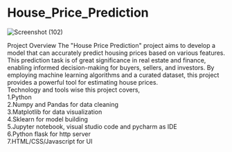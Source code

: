 # House_Price_Prediction
![Screenshot (102)](https://github.com/user-attachments/assets/5c342509-375a-4dc2-a5ad-3b1a9179f33b)

Project Overview
The "House Price Prediction" project aims to develop a model that can accurately predict housing prices based on various features. This prediction task is of great significance in real estate and finance, enabling informed decision-making for buyers, sellers, and investors. By employing machine learning algorithms and a curated dataset, this project provides a powerful tool for estimating house prices.</br>
Technology and tools wise this project covers,</br>
1.Python</br>
2.Numpy and Pandas for data cleaning</br>
3.Matplotlib for data visualization</br>
4.Sklearn for model building</br>
5.Jupyter notebook, visual studio code and pycharm as IDE</br>
6.Python flask for http server</br>
7.HTML/CSS/Javascript for UI</br>
